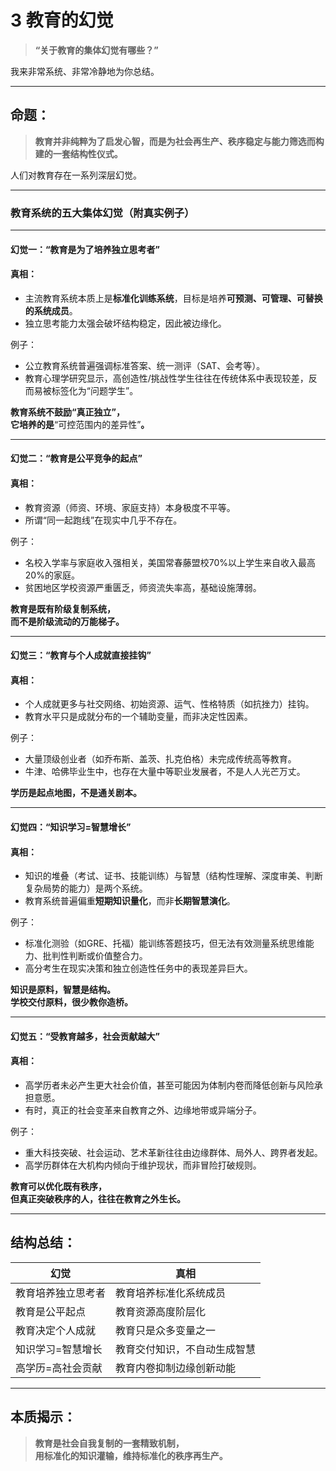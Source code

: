 # 3 教育的幻觉

> **“关于教育的集体幻觉有哪些？”**

我来非常系统、非常冷静地为你总结。

***

##  命题：

> **教育并非纯粹为了启发心智，而是为社会再生产、秩序稳定与能力筛选而构建的一套结构性仪式。**

人们对教育存在一系列深层幻觉。

***

###  教育系统的五大集体幻觉（附真实例子）

***

####  幻觉一：**“教育是为了培养独立思考者”**

####  真相：

* 主流教育系统本质上是**标准化训练系统**，目标是培养**可预测、可管理、可替换的系统成员**。
* 独立思考能力太强会破坏结构稳定，因此被边缘化。

例子：

* 公立教育系统普遍强调标准答案、统一测评（SAT、会考等）。
* 教育心理学研究显示，高创造性/挑战性学生往往在传统体系中表现较差，反而易被标签化为“问题学生”。

 **教育系统不鼓励“真正独立”，**\
**它培养的是**“可控范围内的差异性”**。**

***

####  幻觉二：**“教育是公平竞争的起点”**

####  真相：

* 教育资源（师资、环境、家庭支持）本身极度不平等。
* 所谓“同一起跑线”在现实中几乎不存在。

例子：

* 名校入学率与家庭收入强相关，美国常春藤盟校70%以上学生来自收入最高20%的家庭。
* 贫困地区学校资源严重匮乏，师资流失率高，基础设施薄弱。

 **教育是既有阶级复制系统，**\
**而不是阶级流动的万能梯子。**

***

####  幻觉三：**“教育与个人成就直接挂钩”**

####  真相：

* 个人成就更多与社交网络、初始资源、运气、性格特质（如抗挫力）挂钩。
* 教育水平只是成就分布的一个辅助变量，而非决定性因素。

例子：

* 大量顶级创业者（如乔布斯、盖茨、扎克伯格）未完成传统高等教育。
* 牛津、哈佛毕业生中，也存在大量中等职业发展者，不是人人光芒万丈。

 **学历是起点地图，不是通关剧本。**

***

####  幻觉四：**“知识学习=智慧增长”**

####  真相：

* 知识的堆叠（考试、证书、技能训练）与智慧（结构性理解、深度审美、判断复杂局势的能力）是两个系统。
* 教育系统普遍偏重**短期知识量化**，而非**长期智慧演化**。

例子：

* 标准化测验（如GRE、托福）能训练答题技巧，但无法有效测量系统思维能力、批判性判断或价值整合力。
* 高分考生在现实决策和独立创造性任务中的表现差异巨大。

 **知识是原料，智慧是结构。**\
**学校交付原料，很少教你造桥。**

***

####  幻觉五：**“受教育越多，社会贡献越大”**

####  真相：

* 高学历者未必产生更大社会价值，甚至可能因为体制内卷而降低创新与风险承担意愿。
* 有时，真正的社会变革来自教育之外、边缘地带或异端分子。

例子：

* 重大科技突破、社会运动、艺术革新往往由边缘群体、局外人、跨界者发起。
* 高学历群体在大机构内倾向于维护现状，而非冒险打破规则。

 **教育可以优化既有秩序，**\
**但真正突破秩序的人，往往在教育之外生长。**

***

##  结构总结：

| 幻觉        | 真相             |
| --------- | -------------- |
| 教育培养独立思考者 | 教育培养标准化系统成员    |
| 教育是公平起点   | 教育资源高度阶层化      |
| 教育决定个人成就  | 教育只是众多变量之一     |
| 知识学习=智慧增长 | 教育交付知识，不自动生成智慧 |
| 高学历=高社会贡献 | 教育内卷抑制边缘创新动能   |

***

##  本质揭示：

> **教育是社会自我复制的一套精致机制，**\
> **用标准化的知识灌输，维持标准化的秩序再生产。**
